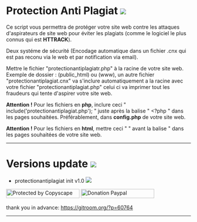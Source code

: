 # Protection Anti Plagiat <img src="https://camo.githubusercontent.com/fe2cb3af77c3290cd9437c142662cbd08bbbc027/687474703a2f2f696d6167652e6e6f656c736861636b2e636f6d2f66696368696572732f323031352f35312f313435303130333535302d736865696c642e706e67">

Ce script vous permettra de protéger votre site web contre les attaques d'aspirateurs de site web pour éviter les plagiats (comme le logiciel le plus connus qui est <strong>HTTRACK</strong>).

Deux systéme de sécurité (Encodage automatique dans un fichier .cnx qui est pas reconu via le web et par notification via email).

Mettre le fichier "protectionantiplagiatr.php" à la racine de votre site web. Exemple de dossier : (public_html) ou (www), un autre fichier "protectionantiplagiat.cnx" va s'inclure automatiquement a la racine avec votre fichier "protectionantiplagiat.php" celui ci va imprimer tout les fraudeurs qui tente d'aspirer votre site web.

<strong>Attention !</strong>
Pour les fichiers en <strong>php</strong>, inclure ceci " include('protectionantiplagiat.php'); " juste après la balise " <?php " dans les pages souhaitées. Préférablement, dans <strong>config.php</strong> de votre site web.

<strong>Attention !</strong>
Pour les fichiers en <strong>html</strong>, mettre ceci " <?php include('protectionantiplagiat.php'); ?> " avant la balise " <!DOCTYPE html> dans les pages souhaitées de votre site web.
  
--------------------------------------------------------------------------------------------------------------------------------------

# Versions update <img src="https://camo.githubusercontent.com/fe2cb3af77c3290cd9437c142662cbd08bbbc027/687474703a2f2f696d6167652e6e6f656c736861636b2e636f6d2f66696368696572732f323031352f35312f313435303130333535302d736865696c642e706e67">

* protectionantiplagiat init v1.0 <img src="https://camo.githubusercontent.com/56afb73a7cf51147fcce4e3524c21ff6f00ced82/687474703a2f2f696d6167652e6e6f656c736861636b2e636f6d2f66696368696572732f323031352f35312f313435303435353638322d626574612d312e706e67">

<a target="_blank" href="http://www.copyscape.com/"><img src="http://banners.copyscape.com/img/copyscape-banner-white-200x25.png" width="200" height="25" border="0" alt="Protected by Copyscape" title="Protected by Copyscape Plagiarism Checker - Do not copy content from this page." /></a> <a target="_blank" href="https://www.paypal.me/LudovicRose"><img src="https://camo.githubusercontent.com/bfb76a1ed98dc39e715b62c6f2aa032d1a2765d7/687474703a2f2f696d6167652e6e6f656c736861636b2e636f6d2f66696368696572732f323031352f35312f313435303137363936362d70617970616c2e706e67" width="200" height="25" border="0" alt="Donation Paypal" /></a>

thank you in advance: https://gitroom.org/?p=60764

--------------------------------------------------------------------------------------------------------------------------------------

